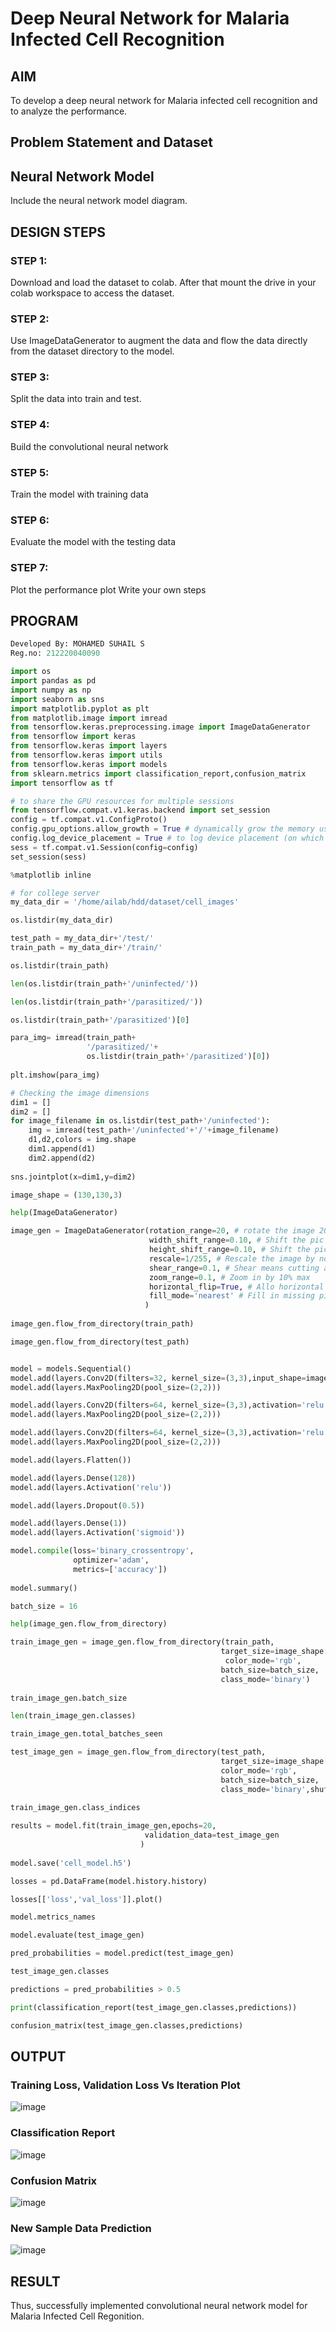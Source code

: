 # Deep Neural Network for Malaria Infected Cell Recognition

## AIM

To develop a deep neural network for Malaria infected cell recognition and to analyze the performance.

## Problem Statement and Dataset

## Neural Network Model

Include the neural network model diagram.

## DESIGN STEPS

### STEP 1: 
Download and load the dataset to colab. After that mount the drive in your colab workspace to access the dataset.

### STEP 2: 
Use ImageDataGenerator to augment the data and flow the data directly from the dataset directory to the model.

### STEP 3: 
Split the data into train and test.

### STEP 4: 
Build the convolutional neural network

### STEP 5: 
Train the model with training data

### STEP 6: 
Evaluate the model with the testing data

### STEP 7: 
Plot the performance plot Write your own steps

## PROGRAM

```python
Developed By: MOHAMED SUHAIL S
Reg.no: 212220040090

import os
import pandas as pd
import numpy as np
import seaborn as sns
import matplotlib.pyplot as plt
from matplotlib.image import imread
from tensorflow.keras.preprocessing.image import ImageDataGenerator
from tensorflow import keras
from tensorflow.keras import layers
from tensorflow.keras import utils
from tensorflow.keras import models
from sklearn.metrics import classification_report,confusion_matrix
import tensorflow as tf

# to share the GPU resources for multiple sessions
from tensorflow.compat.v1.keras.backend import set_session
config = tf.compat.v1.ConfigProto()
config.gpu_options.allow_growth = True # dynamically grow the memory used on the GPU
config.log_device_placement = True # to log device placement (on which device the operation ran)
sess = tf.compat.v1.Session(config=config)
set_session(sess)

%matplotlib inline

# for college server
my_data_dir = '/home/ailab/hdd/dataset/cell_images'

os.listdir(my_data_dir)

test_path = my_data_dir+'/test/'
train_path = my_data_dir+'/train/'

os.listdir(train_path)

len(os.listdir(train_path+'/uninfected/'))

len(os.listdir(train_path+'/parasitized/'))

os.listdir(train_path+'/parasitized')[0]

para_img= imread(train_path+
                 '/parasitized/'+
                 os.listdir(train_path+'/parasitized')[0])
                 
plt.imshow(para_img)

# Checking the image dimensions
dim1 = []
dim2 = []
for image_filename in os.listdir(test_path+'/uninfected'):
    img = imread(test_path+'/uninfected'+'/'+image_filename)
    d1,d2,colors = img.shape
    dim1.append(d1)
    dim2.append(d2)
    
sns.jointplot(x=dim1,y=dim2)

image_shape = (130,130,3)

help(ImageDataGenerator)

image_gen = ImageDataGenerator(rotation_range=20, # rotate the image 20 degrees
                               width_shift_range=0.10, # Shift the pic width by a max of 5%
                               height_shift_range=0.10, # Shift the pic height by a max of 5%
                               rescale=1/255, # Rescale the image by normalzing it.
                               shear_range=0.1, # Shear means cutting away part of the image (max 10%)
                               zoom_range=0.1, # Zoom in by 10% max
                               horizontal_flip=True, # Allo horizontal flipping
                               fill_mode='nearest' # Fill in missing pixels with the nearest filled value
                              )
                              
image_gen.flow_from_directory(train_path)

image_gen.flow_from_directory(test_path)


model = models.Sequential()
model.add(layers.Conv2D(filters=32, kernel_size=(3,3),input_shape=image_shape,activation='relu'))
model.add(layers.MaxPooling2D(pool_size=(2,2)))

model.add(layers.Conv2D(filters=64, kernel_size=(3,3),activation='relu'))
model.add(layers.MaxPooling2D(pool_size=(2,2)))

model.add(layers.Conv2D(filters=64, kernel_size=(3,3),activation='relu'))
model.add(layers.MaxPooling2D(pool_size=(2,2)))

model.add(layers.Flatten())

model.add(layers.Dense(128))
model.add(layers.Activation('relu'))

model.add(layers.Dropout(0.5))

model.add(layers.Dense(1))
model.add(layers.Activation('sigmoid'))

model.compile(loss='binary_crossentropy',
              optimizer='adam',
              metrics=['accuracy'])
              
model.summary()

batch_size = 16

help(image_gen.flow_from_directory)

train_image_gen = image_gen.flow_from_directory(train_path,
                                               target_size=image_shape[:2],
                                                color_mode='rgb',
                                               batch_size=batch_size,
                                               class_mode='binary')
                                               
train_image_gen.batch_size

len(train_image_gen.classes)

train_image_gen.total_batches_seen

test_image_gen = image_gen.flow_from_directory(test_path,
                                               target_size=image_shape[:2],
                                               color_mode='rgb',
                                               batch_size=batch_size,
                                               class_mode='binary',shuffle=False)
                                               
train_image_gen.class_indices

results = model.fit(train_image_gen,epochs=20,
                              validation_data=test_image_gen
                             )
                             
model.save('cell_model.h5')

losses = pd.DataFrame(model.history.history)

losses[['loss','val_loss']].plot()

model.metrics_names

model.evaluate(test_image_gen)

pred_probabilities = model.predict(test_image_gen)

test_image_gen.classes

predictions = pred_probabilities > 0.5

print(classification_report(test_image_gen.classes,predictions))

confusion_matrix(test_image_gen.classes,predictions)

```

## OUTPUT

### Training Loss, Validation Loss Vs Iteration Plot

![image](https://user-images.githubusercontent.com/105230321/194638172-6f3b1a61-d521-406e-b9fd-bf88c90de9e5.png)

### Classification Report

![image](https://user-images.githubusercontent.com/105230321/194638145-2bc8a193-1178-49eb-b476-739f96ca72da.png)

### Confusion Matrix

![image](https://user-images.githubusercontent.com/105230321/194638088-638008ea-c196-4d02-a680-c26e83ed8b4e.png)

### New Sample Data Prediction

![image](https://user-images.githubusercontent.com/105230321/194638004-0810ed38-697d-4828-b346-1c9fb06f31a5.png)

## RESULT

  Thus, successfully implemented convolutional neural network model for Malaria Infected Cell Regonition.
